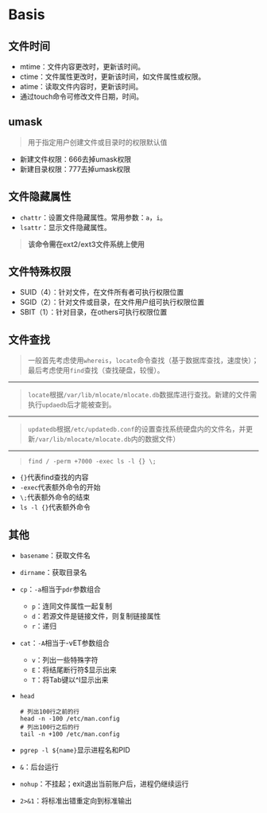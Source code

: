 # Basis 

## 文件时间  

- mtime：文件内容更改时，更新该时间。
- ctime：文件属性更改时，更新该时间，如文件属性或权限。
- atime：读取文件内容时，更新该时间。
- 通过touch命令可修改文件日期，时间。

## umask   

> 用于指定用户创建文件或目录时的权限默认值

- 新建文件权限：666去掉umask权限
- 新建目录权限：777去掉umask权限

## 文件隐藏属性   

- ``chattr``：设置文件隐藏属性。常用参数：``a``，``i``。
- ``lsattr``：显示文件隐藏属性。  

> **该命令需在ext2/ext3文件系统上使用**

## 文件特殊权限

- SUID（4）：针对文件，在文件所有者可执行权限位置
- SGID（2）：针对文件或目录，在文件用户组可执行权限位置
- SBIT（1）：针对目录，在others可执行权限位置

## 文件查找

> 一般首先考虑使用``whereis``，``locate``命令查找（基于数据库查找，速度快）；最后考虑使用``find``查找（查找硬盘，较慢）。

***

> ``locate``根据``/var/lib/mlocate/mlocate.db``数据库进行查找。新建的文件需执行``updaedb``后才能被查到。

***

> ``updatedb``根据``/etc/updatedb.conf``的设置查找系统硬盘内的文件名，并更新``/var/lib/mlocate/mlocate.db``内的数据文件）

***

> ``find / -perm +7000 -exec ls -l {} \;``
- ``{}``代表find查找的内容
- ``-exec``代表额外命令的开始
- ``\;``代表额外命令的结束
- ``ls -l {}``代表额外命令

## 其他 

- ``basename``：获取文件名
- ``dirname``：获取目录名
- ``cp``：``-a``相当于``pdr``参数组合
    - ``p``：连同文件属性一起复制
    - ``d``：若源文件是链接文件，则复制链接属性
    - ``r``：递归
- ``cat``：``-A``相当于-vET参数组合
    - ``v``：列出一些特殊字符
    - ``E``：将结尾断行符$显示出来
    - ``T``：将Tab键以^I显示出来
- ``head``

    ```
    # 列出100行之前的行   
    head -n -100 /etc/man.config
    # 列出100行之后的行
    tail -n +100 /etc/man.config
    ```
- ``pgrep -l ${name}``显示进程名和PID
- ``&``：后台运行
- ``nohup``：不挂起；exit退出当前账户后，进程仍继续运行
- ``2>&1``：将标准出错重定向到标准输出